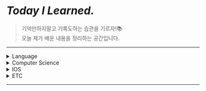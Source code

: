 # *Today I Learned.*
>기억만하지말고 기록도하는 습관을 기르자!📚 <br>오늘 제가 배운 내용을 정리하는 공간입니다.<br>



---

<details>
  <summary>Language</summary>
  <ul>
    <li>
    <details>
      <summary><a href="Language/clang" target="_blank">C/C++</a></summary>
        <ul>
        </ul>
      </details>
      <details>
      <summary><a href="Language/Swift.md" target="_blank">Swift</a></summary>
        <ul>
          <li><a href="Language/Swift.md#aboutswift" target="_blank">About Swift</a></li>
          <li><a href="Language/Swift.md#token" target="_blank">Token, Expressions, Statements</a></li>
          <li><a href="Language/Swift.md#literal" target="_blank">Literal, Identifier, Keyword</a></li>
          <li><a href="Language/Swift.md#compile" target="_blank">Compile, Link, Run</a></li>
          <li><a href="Language/Swift.md#special" target="_blank">Special Characters</a></li>
          <li><a href="Language/Swift.md#citizen" target="_blank">First Class Citizen</a></li>
          <li><a href="Language/Swift.md#naming" target="_blank">Naming Convention</a></li>
          <li><a href="Language/Swift.md#scope" target="_blank">Scope</a></li>
          <li><a href="Language/Swift.md#overflowoperator" target="_blank">Overflow Operator</a></li>
          <li><a href="Language/Swift.md#shortcircuit" target="_blank">Short-circuit Evaluation</a></li>
          <li><a href="Language/Swift.md#valuebindings" target="_blank">Value Bindings In Switch</a></li>
          <li><a href="Language/Swift.md#labeledstatements" target="_blank">Labeled Statements</a></li>
          <li>String</li>
          <ul>
            <li><a href="Language/Swift.md#StringIndices" target="_blank">String Indices</a></li>
            <li><a href="Language/Swift.md#Substring" target="_blank">Substring</a></li>
            <li><a href="Language/Swift.md#StringEditing" target="_blank">String Editing</a></li>
            <li><a href="Language/Swift.md#ComparingStrings" target="_blank">Comparing Strings</a></li>
            <li><a href="Language/Swift.md#StringSearching" target="_blank">String Searching</a></li>
            <li><a href="Language/Swift.md#CharacterSet" target="_blank">Character Set</a></li>
          </ul>
          <li>Optional</li>
          <ul>
            <li><a href="Language/Swift.md#optional" target="_blank">Optionals</a></li>
            <li><a href="Language/Swift.md#optionalbinding" target="_blank">Optional Binding</a></li>
            <li><a href="Language/Swift.md#nil-coalescingoperator" target="_blank">Nil-Coalescing Operator</a></li>
            <li><a href="Language/Swift.md#OptionalChaining" target="_blank">Optional Chaining</a></li>
          </ul>
          <li>Function</li>
          <ul>
            <li><a href="Language/Swift.md#VariadicParameters" target="_blank">Variadic Parameters</a></li>
            <li><a href="Language/Swift.md#In-OutParameters" target="_blank">In-Out Parameters</a></li>
            <li><a href="Language/Swift.md#ImplicitReturn" target="_blank">Implicit Return</a></li>
          </ul>
          <li>Closure</li>
          <ul>
            <li><a href="Language/Swift.md#SyntaxOptimization" target="_blank">Syntax Optimization</a></li>
            <li><a href="Language/Swift.md#EscapingClosure" target="_blank">Escaping Closure</a></li>
          </ul>
          <li>Collection</li>
          <ul>
            <li><a href="Language/Swift.md#Set" target="_blank">Set</a></li>
            <li><a href="Language/Swift.md#IteratingCollections" target="_blank">Iterating Collections</a></li>
            <li><a href="Language/Swift.md#KeyValuePair" target="_blank">KeyValuePair</a></li>
          </ul>
          <li>Enumeration</li>
          <ul>
            <li><a href="Language/Swift.md#EnumerationType" target="_blank">Enumeration Type</a></li>
            <li><a href="Language/Swift.md#RawValues" target="_blank">RawValues</a></li>
            <li><a href="Language/Swift.md#AssociatedValues" target="_blank">Associated Values</a></li>
            <li><a href="Language/Swift.md#Enumerationcasepattern" target="_blank">Enumeration case pattern</a></li>
            <li><a href="Language/Swift.md#CaseIterable" target="_blank">CaseIterable</a></li>
            <li><a href="Language/Swift.md#Non-frozenEnumeration" target="_blank">Non-frozen Enumeration</a></li>
          </ul>
          <li>Structures and Classes</li>
          <ul>
            <li><a href="Language/Swift.md#structvsclass" target="_blank">Struct와 Class의 차이</a></li>
            <li><a href="Language/Swift.md#InitializerSyntax" target="_blank">Initializer Syntax</a></li>
          </ul>
          <li>Property</li>
          <ul>
            <li><a href="Language/Swift.md#LazyStoredProperty" target="_blank">Lazy Stored Property</a></li>
            <li><a href="Language/Swift.md#ComputedProperty" target="_blank">Computed Property</a></li>
            <li><a href="Language/Swift.md#PropertyObserver" target="_blank">Property Observer</a></li>
          </ul>
          <li>Inheritance and Ploymorphism</li>
          <ul>
            <li><a href="Language/Swift.md#InheritanceandOverriding" target="_blank">Inheritance and Overriding</a></li>
            <li><a href="Language/Swift.md#Overloading" target="_blank">Overloading</a></li>
            <li><a href="Language/Swift.md#TypeCasting" target="_blank">Type Casting</a></li>
          </ul>
          <li>Initializer and Deinitializer</li>
          <ul>
            <li><a href="Language/Swift.md#Initializer" target="_blank">Initializer</a></li>
            <li><a href="Language/Swift.md#ClassInitializer" target="_blank">Class Initializer</a></li>
            <li><a href="Language/Swift.md#RequiredInitializer" target="_blank">Required Initializer</a></li>
            <li><a href="Language/Swift.md#InitializerDelegation" target="_blank">Initializer Delegation</a></li>
          </ul>
          <li><a href="Language/Swift.md#Extension" target="_blank">Extension</a></li>
          <li>Protocol</li>
          <ul>
            <li><a href="Language/Swift.md#ProtocolSyntax" target="_blank">Protocol Syntax</a></li>
            <li><a href="Language/Swift.md#ProtocolRequirements" target="_blank">Protocol Requirements</a></li>
            <li><a href="Language/Swift.md#Equatable" target="_blank">Equatable</a></li>
            <li><a href="Language/Swift.md#Hashable" target="_blank">Hashable</a></li>
            <li><a href="Language/Swift.md#Comparable" target="_blank">Comparable</a></li>
          </ul>
          <li>Generic</li>
          <ul>
            <li><a href="Language/Swift.md#GenericFunction" target="_blank">Generic Function</a></li>
            <li><a href="Language/Swift.md#GenericTypes" target="_blank">Generic Types</a></li>
            <li><a href="Language/Swift.md#AssociatedTypes" target="_blank">Associated Types</a></li>
          </ul>
          <li>Error Handling</li>
          <ul>
            <li><a href="Language/Swift.md#ErrorHandling" target="_blank">Error Handling</a></li>
            <li><a href="Language/Swift.md#deferStatements" target="_blank">defer Statements</a></li>
          </ul>
          <li>Selector, Keypath</li>
          <ul>
            <li><a href="Language/Swift.md#Selector" target="_blank">Selector</a></li>
            <li><a href="Language/Swift.md#Keypath" target="_blank">Keypath</a></li>
          </ul>
      </details>
    </li>
  </ul>
</details>
<details>
  <summary>Computer Science</summary>
  <ul>
    <li>
    <details>
      <summary><a href="CS/CS.md" target="_blank">자료구조와 알고리즘</a></summary>
        <ul>
          <li><a href="CS/CS.md#개요" target="_blank">자료구조의 개요</a></li>
          <li><a href="CS/CS.md#연결리스트" target="_blank">연결 리스트</a></li>
          <li><a href="CS/CS.md#양방향연결리스트" target="_blank">양방향 연결 리스트</a></li>
          <li><a href="CS/CS.md#스택" target="_blank">스택</a></li>
          <li><a href="CS/CS.md#큐" target="_blank">큐</a></li>
          <li><a href="CS/CS.md#선택정렬과삽입정렬" target="_blank">선택 정렬과 삽입 정렬</a></li>
          <li><a href="CS/CS.md#퀵정렬" target="_blank">퀵 정렬</a></li>
          <li><a href="CS/CS.md#계수정렬" target="_blank">계수 정렬</a></li>
          <li><a href="CS/CS.md#기수정렬" target="_blank">기수 정렬</a></li>
        </ul>
      </details>
    </li>
  </ul>
</details>
<details>
  <summary>IOS</summary>
  <ul>
    <li>
      <details>
      <summary><a href="IOS/IOS.md" target="_blank">IOS</a></summary>
        <ul>
          <li><a href="IOS/IOS.md#appprojectfile" target="_blank">AppProject File</a></li>
          <li><a href="IOS/IOS.md#infoplist" target="_blank">Info.plist</a></li>
          <li><a href="IOS/IOS.md#sboverview" target="_blank">StoryBoard OverView</a></li>
          <li><a href="IOS/IOS.md#autolayout" target="_blank">AutoLayout</a></li>
          <li><a href="IOS/IOS.md#applifecycle" target="_blank">Application Life Cycle</a></li>
          <li><a href="IOS/IOS.md#vclifecycle" target="_blank">ViewController Life Cycle</a></li>
          <li><a href="IOS/IOS.md#webView" target="_blank">WebView</a></li>
          <li><a href="IOS/IOS.md#networking" target="_blank">Networking in IOS</a></li>
        </ul>
      </details>
    </li>
  </ul>
</details>
<details>
  <summary>ETC</summary>
  <ul>
    <li>
      <details>
      <summary><a href="ETC/개발용어.md" target="_blank">개발용어</a></summary>
        <ul>
          <li><a href="ETC/개발용어.md#severless" target="_blank">Sever Less</a></li>
          <li><a href="ETC/개발용어.md#libraryvsframework" target="_blank">라이브러리 VS 프레임워크</a></li>
        </ul>
      </details>
      <details>
      <summary><a href="ETC/Error.md" target="_blank">Error</a></summary>
        <ul>
          <li><a href="ETC/Error.md#xcodesimulatornon" target="_blank">xcode 시뮬레이터 안보일 때</a></li>
          <li><a href="ETC/Error.md#sourcetreedir" target="_blank">sourceTree 하위 폴더 인식 못할 때</a></li>
          <li><a href="ETC/Error.md#WKWebView" target="_blank">WKWebView</a></li>
        </ul>
      </details>
      <details>
      <summary><a href="ETC/Tip.md" target="_blank">Tip</a></summary>
        <ul>
          <li><a href="ETC/Tip.md#경력관리" target="_blank">경력관리</a></li>
          <li><a href="ETC/Tip.md#같이일" target="_blank">같이 일 하고 싶은 사람</a></li>
          <li><a href="ETC/Tip.md#맥북한영키" target="_blank">맥북 한영키 딜레이 줄이기</a></li>
          <li><a href="ETC/Tip.md#소스트리비밀번호" target="_blank">SourceTree 비밀번호 변경하는 방법</a></li>
          <li><a href="ETC/Tip.md#stackedit" target="_blank">마크다운 에디터 stackEdit</a></li>
        </ul>
      </details>
    </li>
  </ul>
</details>

---

